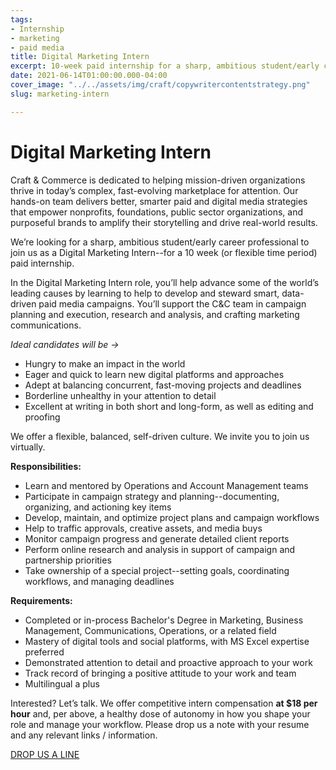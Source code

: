 ```yaml
---
tags:
- Internship
- marketing
- paid media
title: Digital Marketing Intern
excerpt: 10-week paid internship for a sharp, ambitious student/early career professional
date: 2021-06-14T01:00:00.000-04:00
cover_image: "../../assets/img/craft/copywritercontentstrategy.png"
slug: marketing-intern

---
```

##### 

# **Digital Marketing Intern**

Craft & Commerce is dedicated to helping mission-driven organizations thrive in today’s complex, fast-evolving marketplace for attention. Our hands-on team delivers better, smarter paid and digital media strategies that empower nonprofits, foundations, public sector organizations, and purposeful brands to amplify their storytelling and drive real-world results.

We’re looking for a sharp, ambitious student/early career professional to join us as a Digital Marketing Intern--for a 10 week (or flexible time period) paid internship.

In the Digital Marketing Intern role, you’ll help advance some of the world’s leading causes by learning to help to develop and steward smart, data-driven paid media campaigns. You’ll support the C&C team in campaign planning and execution, research and analysis, and crafting marketing communications.

_Ideal candidates will be ->_

* Hungry to make an impact in the world
* Eager and quick to learn new digital platforms and approaches
* Adept at balancing concurrent, fast-moving projects and deadlines
* Borderline unhealthy in your attention to detail
* Excellent at writing in both short and long-form, as well as editing and proofing

We offer a flexible, balanced, self-driven culture. We invite you to join us virtually.

**Responsibilities:**

* Learn and mentored by Operations and Account Management teams
* Participate in campaign strategy and planning--documenting, organizing, and actioning key items
* Develop, maintain, and optimize project plans and campaign workflows
* Help to traffic approvals, creative assets, and media buys
* Monitor campaign progress and generate detailed client reports
* Perform online research and analysis in support of campaign and partnership priorities
* Take ownership of a special project--setting goals, coordinating workflows, and managing deadlines

**Requirements:**

* Completed or in-process Bachelor's Degree in Marketing, Business Management, Communications, Operations, or a related field
* Mastery of digital tools and social platforms, with MS Excel expertise preferred
* Demonstrated attention to detail and proactive approach to your work
* Track record of bringing a positive attitude to your work and team
* Multilingual a plus

Interested? Let’s talk. We offer competitive intern compensation **at $18 per hour** and, per above, a healthy dose of autonomy in how you shape your role and manage your workflow. Please drop us a note with your resume and any relevant links / information.

[DROP US A LINE](mailto:karen@craftand.com "email")